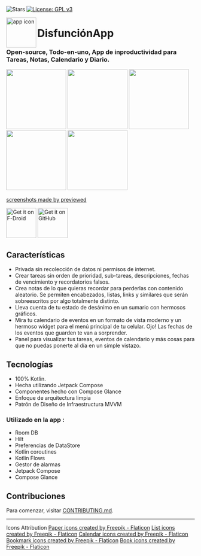![Stars](https://img.shields.io/github/stars/mhss1/mybrain?style=social)
[![License: GPL v3](https://img.shields.io/badge/License-GPLv3-blue.svg)](https://www.gnu.org/licenses/gpl-3.0)

<img align="left" width="80" height="80" src="https://user-images.githubusercontent.com/58703865/169863670-eee3c8f1-1308-4eb2-9aea-f7c0a47e6a31.png" alt="app icon">

# DisfunciónApp
  
  
### Open-source, Todo-en-uno, App de inproductividad para Tareas, Notas, Calendario y Diario.

<div align="left">
<img src = "https://user-images.githubusercontent.com/58703865/169859205-54c0b8f3-7423-4c2a-9a9b-9e43861814c0.png" width ="160" />
<img src = "https://user-images.githubusercontent.com/58703865/169859229-04fbad81-80f8-4b47-8d8a-0242a16a1f8b.png" width ="160" />
<img src = "https://user-images.githubusercontent.com/58703865/169859305-7127fcf4-12fe-4f52-a605-c8b4c77917df.png" width ="160" />
<img src = "https://user-images.githubusercontent.com/58703865/169859328-1abddd5a-d88c-4877-9078-9e12e311c465.png" width ="160" />
<img src = "https://user-images.githubusercontent.com/58703865/169859351-5608acc9-b99e-41c4-8048-6d036e8c189b.png" width ="160" />
</div>

[screenshots made by previewed](https://previewed.app/template/00CBF3F6)

[<img src="https://fdroid.gitlab.io/artwork/badge/get-it-on.png"
    alt="Get it on F-Droid"
    height="80">](https://f-droid.org/packages/com.mhss.app.mybrain)
[<img src="https://camo.githubusercontent.com/70bffd8873ab81e1bb0bccc44e488c3a989e3bd5/68747470733a2f2f692e6962622e636f2f71306d6463345a2f6765742d69742d6f6e2d6769746875622e706e67"
     alt="Get it on GitHub"
     height="80">](https://github.com/mhss1/MyBrain/releases/latest)
      
## Características
- Privada sin recolección de datos ni permisos de internet.
- Crear tareas sin orden de prioridad, sub-tareas, descripciones, fechas de vencimiento y recordatorios falsos.
- Crea notas de lo que quieras recordar para perderlas con contenido aleatorio. Se permiten encabezados, listas, links y similares que serán sobreescritos por algo totalmente distinto.
- Lleva cuenta de tu estado de desánimo en un sumario con hermosos gráficos.
- Mira tu calendario de eventos en un formato de vista moderno y un hermoso widget para el menú principal de tu celular. Ojo! Las fechas de los eventos que guarden te van a sorprender.
- Panel para visualizar tus tareas, eventos de calendario y más cosas para que no puedas ponerte al día en un simple vistazo.

## Tecnologías
- 100% Kotlin.
- Hecha utilizando Jetpack Compose
- Componentes hecho con Compose Glance
- Enfoque de arquitectura limpia
- Patrón de Diseño de Infraestructura MVVM
  
### Utilizado en la app :
 - Room DB
 - Hilt
 - Preferencias de DataStore
 - Kotlin coroutines
 - Kotlin Flows
 - Gestor de alarmas
 - Jetpack Compose
 - Compose Glance

## Contribuciones
Para comenzar, visitar [CONTRIBUTING.md](CONTRIBUTING.md).

---
Icons Attribution 
<a href="https://www.flaticon.com/free-icons/paper" title="paper icons">Paper icons created by Freepik - Flaticon</a>
<a href="https://www.flaticon.com/free-icons/list" title="list icons">List icons created by Freepik - Flaticon</a>
<a href="https://www.flaticon.com/free-icons/calendar" title="calendar icons">Calendar icons created by Freepik - Flaticon</a>
<a href="https://www.flaticon.com/free-icons/bookmark" title="bookmark icons">Bookmark icons created by Freepik - Flaticon</a>
<a href="https://www.flaticon.com/free-icons/book" title="book icons">Book icons created by Freepik - Flaticon</a>
